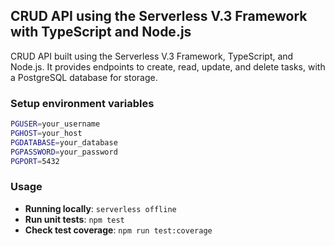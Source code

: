 ## CRUD API using the Serverless V.3 Framework with TypeScript and Node.js

CRUD API built using the Serverless V.3 Framework, TypeScript, and Node.js. It provides endpoints to create, read, update, and delete tasks, with a PostgreSQL database for storage.

### Setup environment variables
```bash
PGUSER=your_username
PGHOST=your_host
PGDATABASE=your_database
PGPASSWORD=your_password
PGPORT=5432
```

### Usage

- **Running locally**: `serverless offline`
- **Run unit tests**: `npm test`
- **Check test coverage**: `npm run test:coverage`